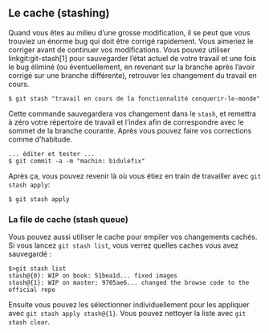 ## Le cache (stashing) ##

Quand vous êtes au milieu d’une grosse modification, il se peut que vous
trouviez un énorme bug qui doit être corrigé rapidement. Vous
aimeriez le corriger avant de continuer vos modifications. Vous pouvez
utiliser linkgit:git-stash[1] pour sauvegarder l’état actuel de votre
travail et une fois le bug éliminé (ou éventuellement, en revenant sur
la branche après l’avoir corrigé sur une branche différente), retrouver
les changement du travail en cours.

    $ git stash "travail en cours de la fonctionnalité conquerir-le-monde"

Cette commande sauvegardera vos changement dans le `stash`, et
remettra à zéro votre répertoire de travail et l’index afin de 
correspondre avec le sommet de la branche courante. Après vous pouvez
faire vos corrections comme d’habitude.

    ... éditer et tester ...
    $ git commit -a -m "machin: bidulefix"

Après ça, vous pouvez revenir là où vous étiez en train de travailler
avec `git stash apply`:

    $ git stash apply


### La file de cache (stash queue) ###

Vous pouvez aussi utiliser le cache pour empiler vos changements cachés.
Si vous lancez `git stash list`, vous verrez quelles caches vous avez
sauvegardé :

	$>git stash list
	stash@{0}: WIP on book: 51bea1d... fixed images
	stash@{1}: WIP on master: 9705ae6... changed the browse code to the official repo

Ensuite vous pouvez les sélectionner individuellement pour les appliquer avec
`git stash apply stash@{1}`. Vous pouvez nettoyer la liste avec
`git stash clear`.
